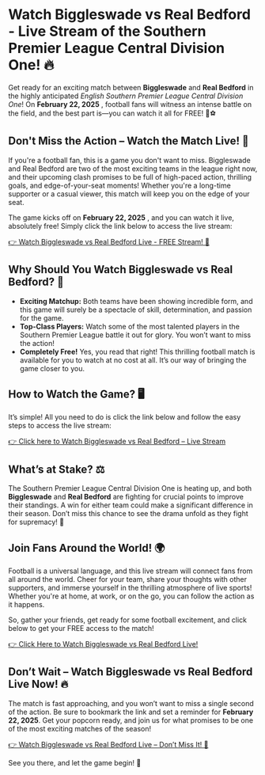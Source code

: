 # Watch Biggleswade vs Real Bedford - Live Stream of the Southern Premier League Central Division One! 🔥

Get ready for an exciting match between **Biggleswade** and **Real Bedford** in the highly anticipated _English Southern Premier League Central Division One_! On **February 22, 2025** , football fans will witness an intense battle on the field, and the best part is—you can watch it all for FREE! 📅⚽

## Don't Miss the Action – Watch the Match Live! 🚨

If you're a football fan, this is a game you don't want to miss. Biggleswade and Real Bedford are two of the most exciting teams in the league right now, and their upcoming clash promises to be full of high-paced action, thrilling goals, and edge-of-your-seat moments! Whether you're a long-time supporter or a casual viewer, this match will keep you on the edge of your seat.

The game kicks off on **February 22, 2025** , and you can watch it live, absolutely free! Simply click the link below to access the live stream:

[👉 Watch Biggleswade vs Real Bedford Live - FREE Stream! 🎥](https://tinyurl.com/livestreamfreeo?st=Biggleswade+vs+Real+Bedford&si=gh)

## Why Should You Watch Biggleswade vs Real Bedford? 🤔

- **Exciting Matchup:** Both teams have been showing incredible form, and this game will surely be a spectacle of skill, determination, and passion for the game.
- **Top-Class Players:** Watch some of the most talented players in the Southern Premier League battle it out for glory. You won’t want to miss the action!
- **Completely Free!** Yes, you read that right! This thrilling football match is available for you to watch at no cost at all. It’s our way of bringing the game closer to you.

## How to Watch the Game? 🖥️

It’s simple! All you need to do is click the link below and follow the easy steps to access the live stream:

[👉 Click here to Watch Biggleswade vs Real Bedford – Live Stream](https://tinyurl.com/livestreamfreeo?st=Biggleswade+vs+Real+Bedford&si=gh)

## What’s at Stake? ⚖️

The Southern Premier League Central Division One is heating up, and both **Biggleswade** and **Real Bedford** are fighting for crucial points to improve their standings. A win for either team could make a significant difference in their season. Don’t miss this chance to see the drama unfold as they fight for supremacy! 🌟

## Join Fans Around the World! 🌍

Football is a universal language, and this live stream will connect fans from all around the world. Cheer for your team, share your thoughts with other supporters, and immerse yourself in the thrilling atmosphere of live sports! Whether you're at home, at work, or on the go, you can follow the action as it happens.

So, gather your friends, get ready for some football excitement, and click below to get your FREE access to the match!

[👉 Click Here to Watch Biggleswade vs Real Bedford Live!](https://tinyurl.com/livestreamfreeo?st=Biggleswade+vs+Real+Bedford&si=gh)

## Don’t Wait – Watch Biggleswade vs Real Bedford Live Now! 🔥

The match is fast approaching, and you won’t want to miss a single second of the action. Be sure to bookmark the link and set a reminder for **February 22, 2025**. Get your popcorn ready, and join us for what promises to be one of the most exciting matches of the season!

[👉 Watch Biggleswade vs Real Bedford Live – Don’t Miss It! 🎉](https://tinyurl.com/livestreamfreeo?st=Biggleswade+vs+Real+Bedford&si=gh)

See you there, and let the game begin! 🙌
